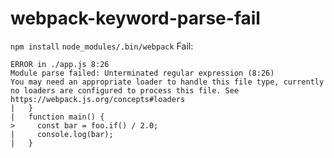 # webpack-keyword-parse-fail

`npm install`
`node_modules/.bin/webpack`
Fail: 
```
ERROR in ./app.js 8:26
Module parse failed: Unterminated regular expression (8:26)
You may need an appropriate loader to handle this file type, currently no loaders are configured to process this file. See https://webpack.js.org/concepts#loaders
|   }
|   function main() {
>     const bar = foo.if() / 2.0;
|     console.log(bar);
|   }
```

